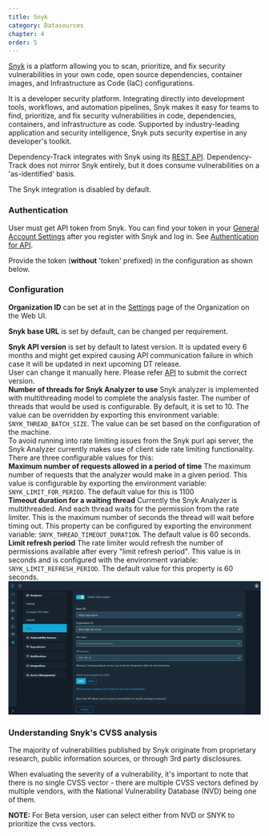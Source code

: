 ```yaml
---
title: Snyk
category: Datasources
chapter: 4
order: 5
---
```


[Snyk](https://security.snyk.io) is a platform allowing you to scan, prioritize, and fix security vulnerabilities in your own code, open source dependencies, container images, and Infrastructure as Code (IaC) configurations.

It is a developer security platform. Integrating directly into development tools, workflows, and automation pipelines, Snyk makes it easy for teams to find, prioritize, and fix security vulnerabilities in code, dependencies, containers, and infrastructure as code. Supported by industry-leading application and security intelligence, Snyk puts security expertise in any developer's toolkit.

Dependency-Track integrates with Snyk using its [REST API](https://apidocs.snyk.io/). Dependency-Track does not mirror Snyk entirely,
but it does consume vulnerabilities on a 'as-identified' basis.

The Snyk integration is disabled by default.

### Authentication

User must get API token from Snyk. You can find your token in your [General Account Settings](https://snyk.io/account/) after you register with Snyk and log in. See [Authentication for API](https://docs.snyk.io/snyk-api-info/authentication-for-api).

Provide the token (**without** 'token' prefixed) in the configuration as shown below.

### Configuration

**Organization ID** can be set at in the [Settings](https://docs.snyk.io/products/snyk-code/cli-for-snyk-code/before-you-start-set-the-organization-for-the-cli-tests/finding-the-snyk-id-and-internal-name-of-an-organization) page of the Organization on the Web UI.

**Snyk base URL** is set by default, can be changed per requirement.

**Snyk API version** is set by default to latest version. It is updated every 6 months and might get expired causing API communication failure in which case it will be updated in next upcoming DT release.<br/>
User can change it manually here. Please refer [API](https://apidocs.snyk.io/?version=2022-10-06#overview) to submit the correct version.<br/>
**Number of threads for Snyk Analyzer to use** Snyk analyzer is implemented with multithreading model to complete the analysis faster. The number of threads that would be used is configurable. By default, it is set to 10. The value can be overridden by exporting this environment variable: `SNYK_THREAD_BATCH_SIZE`. The value can be set based on the configuration of the machine. <br/>
To avoid running into rate limiting issues from the Snyk purl api server, the Snyk Analyzer currently makes use of client side rate limiting functionality. There are three configurable values for this: <br/>
**Maximum number of requests allowed in a period of time** The maximum number of requests that the analyzer would make in a given period. This value is configurable by exporting the environment variable: `SNYK_LIMIT_FOR_PERIOD`. The default value for this is 1100<br/>
**Timeout duration for a waiting thread** Currently the Snyk Analyzer is multithreaded. And each thread waits for the permission from the rate limiter. This is the maximum number of seconds the thread will wait before timing out. This property can be configured by exporting the environment variable: `SNYK_THREAD_TIMEOUT_DURATION`. The default value is 60 seconds.<br/>
**Limit refresh period** The rate limiter would refresh the number of permissions available after every "limit refresh period". This value is in seconds and is configured with the environment variable: `SNYK_LIMIT_REFRESH_PERIOD`. The default value for this property is 60 seconds.<br/>
![](../../images/snyk-configuration.png)

### Understanding Snyk's CVSS analysis

The majority of vulnerabilities published by Snyk originate from proprietary research, public information sources, or through 3rd party disclosures.

When evaluating the severity of a vulnerability, it's important to note that there is no single CVSS vector - there are multiple CVSS vectors defined by multiple vendors, with the National Vulnerability Database (NVD) being one of them.

**NOTE:** For Beta version, user can select either from NVD or SNYK to prioritize the cvss vectors.
